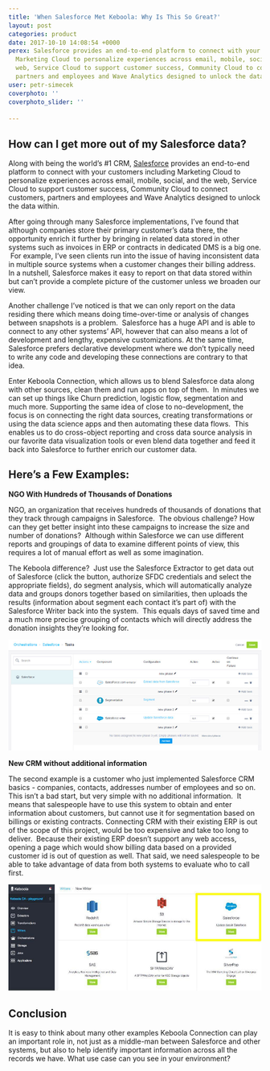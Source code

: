 ```yaml
---
title: 'When Salesforce Met Keboola: Why Is This So Great?'
layout: post
categories: product
date: 2017-10-10 14:08:54 +0000
perex: Salesforce provides an end-to-end platform to connect with your customers including
  Marketing Cloud to personalize experiences across email, mobile, social, and the
  web, Service Cloud to support customer success, Community Cloud to connect customers,
  partners and employees and Wave Analytics designed to unlock the data within.
user: petr-simecek
coverphoto: ''
coverphoto_slider: ''

---
```

## How can I get more out of my Salesforce data?

Along with being the world’s #1 CRM, [Salesforce](https://www.salesforce.com/) provides an end-to-end platform to connect with your customers including Marketing Cloud to personalize experiences across email, mobile, social, and the web, Service Cloud to support customer success, Community Cloud to connect customers, partners and employees and Wave Analytics designed to unlock the data within.

After going through many Salesforce implementations, I’ve found that although companies store their primary customer’s data there, the opportunity enrich it further by bringing in related data stored in other systems such as invoices in ERP or contracts in dedicated DMS is a big one.  For example, I’ve seen clients run into the issue of having inconsistent data in multiple source systems when a customer changes their billing address.  In a nutshell, Salesforce makes it easy to report on that data stored within but can’t provide a complete picture of the customer unless we broaden our view.

Another challenge I’ve noticed is that we can only report on the data residing there which means doing time-over-time or analysis of changes between snapshots is a problem.  Salesforce has a huge API and is able to connect to any other systems’ API, however that can also means a lot of development and lengthy, expensive customizations.  At the same time, Salesforce prefers declarative development where we don’t typically need to write any code and developing these connections are contrary to that idea.

Enter Keboola Connection, which allows us to blend Salesforce data along with other sources, clean them and run apps on top of them.  In minutes we can set up things like Churn prediction, logistic flow, segmentation and much more.  Supporting the same idea of close to no-development, the focus is on connecting the right data sources, creating transformations or using the data science apps and then automating these data flows.  This enables us to do cross-object reporting and cross data source analysis in our favorite data visualization tools or even blend data together and feed it back into Salesforce to further enrich our customer data.

## Here’s a Few Examples:

**NGO With Hundreds of Thousands of Donations**

NGO, an organization that receives hundreds of thousands of donations that they track through campaigns in Salesforce.  The obvious challenge?  How can they get better insight into these campaigns to increase the size and number of donations?  Although within Salesforce we can use different reports and groupings of data to examine different points of view, this requires a lot of manual effort as well as some imagination.

The Keboola difference?  Just use the Salesforce Extractor to get data out of Salesforce (click the button, authorize SFDC credentials and select the appropriate fields), do segment analysis, which will automatically analyze data and groups donors together based on similarities, then uploads the results (information about segment each contact it’s part of) with the Salesforce Writer back into the system.  This equals days of saved time and a much more precise grouping of contacts which will directly address the donation insights they’re looking for.

![](/uploads/salesforceArticle2.jpg)

**New CRM without additional information**

The second example is a customer who just implemented Salesforce CRM basics - companies, contacts, addresses number of employees and so on. This isn’t a bad start, but very simple with no additional information.  It means that salespeople have to use this system to obtain and enter information about customers, but cannot use it for segmentation based on billings or existing contracts.  Connecting CRM with their existing ERP is out of the scope of this project, would be too expensive and take too long to deliver.  Because their existing ERP doesn’t support any web access, opening a page which would show billing data based on a provided customer id is out of question as well.  That said, we need salespeople to be able to take advantage of data from both systems to evaluate who to call first.

![](/uploads/salesforceArticle1.jpg)

## Conclusion

It is easy to think about many other examples Keboola Connection can play an important role in, not just as a middle-man between Salesforce and other systems, but also to help identify important information across all the records we have. What use case can you see in your environment?